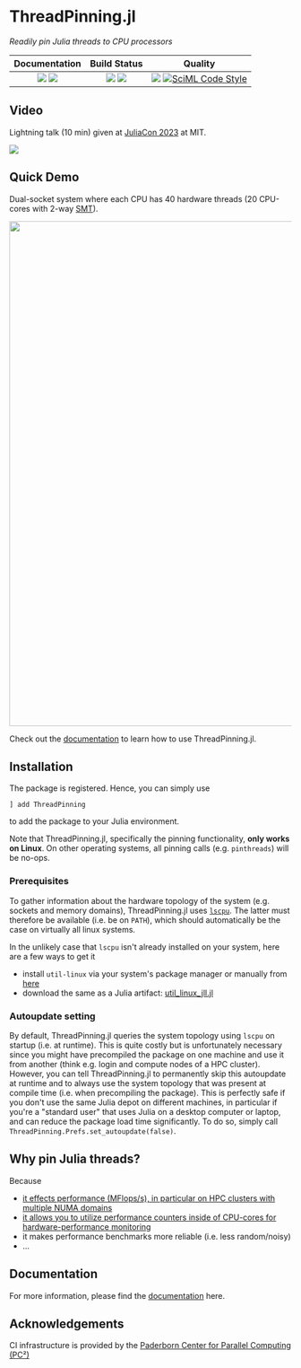 # ThreadPinning.jl

[docs-dev-img]: https://img.shields.io/badge/docs-dev-blue.svg
[docs-dev-url]: https://carstenbauer.github.io/ThreadPinning.jl/dev

[docs-stable-img]: https://img.shields.io/badge/docs-stable-blue.svg
[docs-stable-url]: https://carstenbauer.github.io/ThreadPinning.jl/stable

[ci-img]: https://git.uni-paderborn.de/pc2-ci/julia/ThreadPinning-jl/badges/main/pipeline.svg?key_text=CI@PC2
[ci-url]: https://git.uni-paderborn.de/pc2-ci/julia/ThreadPinning-jl/-/pipelines

[cov-img]: https://codecov.io/gh/carstenbauer/ThreadPinning.jl/branch/main/graph/badge.svg?token=Ze61CbGoO5
[cov-url]: https://codecov.io/gh/carstenbauer/ThreadPinning.jl

[lifecycle-img]: https://img.shields.io/badge/lifecycle-stable-black.svg

[code-style-img]: https://img.shields.io/badge/code%20style-blue-4495d1.svg
[code-style-url]: https://github.com/invenia/BlueStyle

<!--
![Lifecycle](https://img.shields.io/badge/lifecycle-maturing-blue.svg)
![Lifecycle](https://img.shields.io/badge/lifecycle-stable-green.svg)
![Lifecycle](https://img.shields.io/badge/lifecycle-retired-orange.svg)
![Lifecycle](https://img.shields.io/badge/lifecycle-archived-red.svg)
![Lifecycle](https://img.shields.io/badge/lifecycle-dormant-blue.svg)
![Lifecycle](https://img.shields.io/badge/lifecycle-experimental-orange.svg)
-->

*Readily pin Julia threads to CPU processors*

| **Documentation**                                                               | **Build Status**                                                                                |  **Quality**                                                                                |
|:-------------------------------------------------------------------------------:|:-----------------------------------------------------------------------------------------------:|:-----------------------------------------------------------------------------------------------:|
| [![][docs-stable-img]][docs-stable-url] [![][docs-dev-img]][docs-dev-url] | [![][ci-img]][ci-url] [![][cov-img]][cov-url] | ![][lifecycle-img] [![SciML Code Style](https://img.shields.io/static/v1?label=code%20style&message=SciML&color=9558b2&labelColor=389826)](https://github.com/SciML/SciMLStyle) |

## Video

Lightning talk (10 min) given at [JuliaCon 2023](https://juliacon.org/2023/) at MIT.

[![](https://img.youtube.com/vi/6Whc9XtlCC0/0.jpg)](https://youtu.be/6Whc9XtlCC0)

## Quick Demo

Dual-socket system where each CPU has 40 hardware threads (20 CPU-cores with 2-way [SMT](https://en.wikipedia.org/wiki/Simultaneous_multithreading)).

<img src="https://github.com/carstenbauer/ThreadPinning.jl/raw/main/docs/src/examples/threadinfo_ht_long.png" width=900px>

Check out the [documentation](https://carstenbauer.github.io/ThreadPinning.jl/stable) to learn how to use ThreadPinning.jl.

## Installation

The package is registered. Hence, you can simply use
```
] add ThreadPinning
```
to add the package to your Julia environment.

Note that ThreadPinning.jl, specifically the pinning functionality, **only works on Linux**. On other operating systems, all pinning calls (e.g. `pinthreads`) will be no-ops.

### Prerequisites

To gather information about the hardware topology of the system (e.g. sockets and memory domains), ThreadPinning.jl uses [`lscpu`](https://man7.org/linux/man-pages/man1/lscpu.1.html). The latter must therefore be available (i.e. be on `PATH`), which should automatically be the case on virtually all linux systems.

In the unlikely case that `lscpu` isn't already installed on your system, here are a few ways to get it
* install `util-linux` via your system's package manager or manually from [here](https://mirrors.edge.kernel.org/pub/linux/utils/util-linux/)
* download the same as a Julia artifact: [util\_linux\_jll.jl](https://github.com/JuliaBinaryWrappers/util_linux_jll.jl)

### Autoupdate setting

By default, ThreadPinning.jl queries the system topology using `lscpu` on startup (i.e. at runtime). This is quite costly but is unfortunately necessary since you might have precompiled the package on one machine and use it from another (think e.g. login and compute nodes of a HPC cluster). However, you can tell ThreadPinning.jl to permanently skip this autoupdate at runtime and to always use the system topology that was present at compile time (i.e. when precompiling the package). This is perfectly safe if you don't use the same Julia depot on different machines, in particular if you're a "standard user" that uses Julia on a desktop computer or laptop, and can reduce the package load time significantly. To do so, simply call `ThreadPinning.Prefs.set_autoupdate(false)`.

## Why pin Julia threads?

Because
* [it effects performance (MFlops/s), in particular on HPC clusters with multiple NUMA domains](https://github.com/JuliaPerf/BandwidthBenchmark.jl#flopsscaling)
* [it allows you to utilize performance counters inside of CPU-cores for hardware-performance monitoring](https://www.youtube.com/watch?v=l2fTNfEDPC0)
* it makes performance benchmarks more reliable (i.e. less random/noisy)
* ...

## Documentation

For more information, please find the [documentation](https://carstenbauer.github.io/ThreadPinning.jl/stable) here.

## Acknowledgements

CI infrastructure is provided by the [Paderborn Center for Parallel Computing (PC²)](https://pc2.uni-paderborn.de/)
